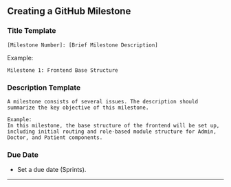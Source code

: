 ## **Creating a GitHub Milestone**

### **Title Template**
```
[Milestone Number]: [Brief Milestone Description]
```
Example:
```
Milestone 1: Frontend Base Structure
```

### **Description Template**
```
A milestone consists of several issues. The description should summarize the key objective of this milestone.

Example:
In this milestone, the base structure of the frontend will be set up, including initial routing and role-based module structure for Admin, Doctor, and Patient components.
```

### **Due Date**
- Set a due date (Sprints).

---
